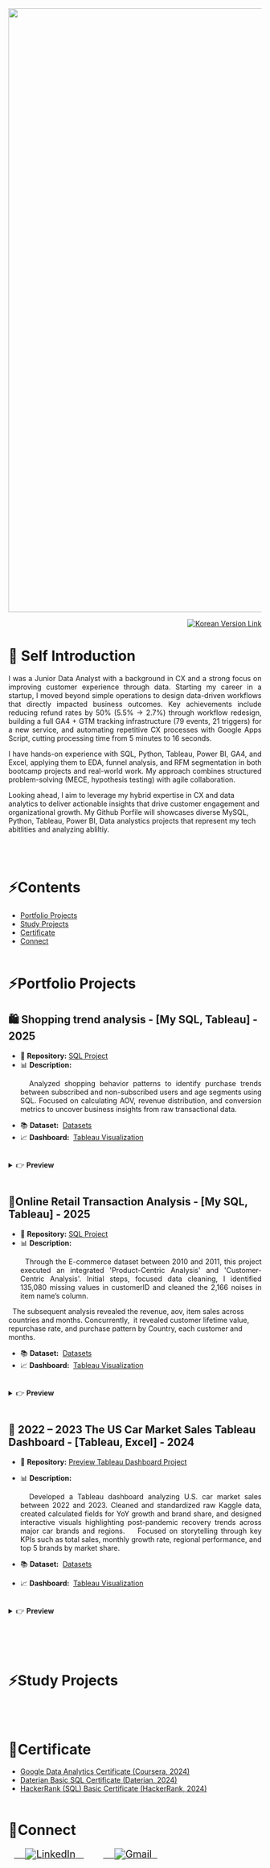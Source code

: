 <img src="https://capsule-render.vercel.app/api?type=waving&height=300&text=Data%20Analyst%20Portfolio&fontSize=50&color=0:ADFF2F,100:7CFC00" width="1200" />

<p align="right">
  <a href="https://github.com/JunghyeonAhn/-/blob/main/README.md" target="_blank">
    <img src="https://img.shields.io/badge/Korean_Version-red?style=flat-square" alt="Korean Version Link"/>
  </a>
</p>

# 🤚 Self Introduction
<p align="justify"> I was a Junior Data Analyst with a background in CX and a strong focus on improving customer experience through data. Starting my career in a startup, I moved beyond simple operations to design data-driven workflows that directly impacted business outcomes. Key achievements include reducing refund rates by 50% (5.5% → 2.7%) through workflow redesign, building a full GA4 + GTM tracking infrastructure (79 events, 21 triggers) for a new service, and automating repetitive CX processes with Google Apps Script, cutting processing time from 5 minutes to 16 seconds.
</p>
<p align="justify">
I have hands-on experience with SQL, Python, Tableau, Power BI, GA4, and Excel, applying them to EDA, funnel analysis, and RFM segmentation in both bootcamp projects and real-world work. My approach combines structured problem-solving (MECE, hypothesis testing) with agile collaboration.
</p>
Looking ahead, I aim to leverage my hybrid expertise in CX and data analytics to deliver actionable insights that drive customer engagement and organizational growth. My Github Porfile will showcases diverse MySQL, Python, Tableau, Power BI, Data analystics projects that represent my tech abitlities and analyzing abliltiy. 
</p>

<br/><br/>

# ⚡Contents
- [Portfolio Projects](#Portfolio-Projects)
- [Study Projects](#Study-Projects)
- [Certificate](#Certificate)
- [Connect](#Connect)
<br/><br/>

# ⚡Portfolio Projects 
## 🛍️ Shopping trend analysis - [My SQL, Tableau] - 2025
- 📂 **Repository:** [SQL Project](https://github.com/JunghyeonAhn/SQL-Project-/tree/main/Shopping%20trend%20analysis)
  
- 📊 **Description:**
  <p align="justify">
  Analyzed shopping behavior patterns to identify purchase trends between subscribed and non-subscribed users and age segments using SQL. Focused on calculating AOV, revenue distribution, and conversion metrics to uncover business insights from raw transactional data.
</p>

- 📚 **Dataset:**  [Datasets](https://www.kaggle.com/datasets/iamsouravbanerjee/customer-shopping-trends-dataset/discussion?sort=hotness)
- 📈 **Dashboard:**  [Tableau Visualization](https://public.tableau.com/views/Shoppingtrendvisual-ing/ShopingTrend?:language=ko-KR&:sid=&:redirect=auth&:display_count=n&:origin=viz_share_link)
<br/>
<details>
<summary>👉 <b>Preview</b> </summary>
<img width="1686" height="1011" alt="Shoping Trend" src="https://github.com/user-attachments/assets/757b32b7-b3c8-41ef-a7f9-f05a02b84d3b" />

</details>
<br/>

## 🛒Online Retail Transaction Analysis - [My SQL, Tableau] - 2025
- 📂 **Repository:** [SQL Project](https://github.com/JunghyeonAhn/SQL-Project-/blob/main/Online%20Retail%20Transaction%20Analysis/README.md)
- 📊 **Description:**
  <p align="justify">
  Through the E-commerce dataset between 2010 and 2011, this project executed an integrated 'Product-Centric Analysis' and 'Customer-Centric Analysis'. Initial steps, focused data cleaning, I identified 135,080 missing values in customerID and cleaned the 2,166 noises in item name’s column.

  The subsequent analysis revealed the revenue, aov, item sales across countries and months. Concurrently,  it revealed customer lifetime value, repurchase rate, and purchase pattern by Country, each customer and months. 
  </p>

- 📚 **Dataset:**  [Datasets](https://www.kaggle.com/datasets/carrie1/ecommerce-data/data)
- 📈 **Dashboard:**  [Tableau Visualization](https://public.tableau.com/shared/QMXFD7R7Z?:display_count=n&:origin=viz_share_link)
<br/>
<details>
<summary>👉 <b>Preview</b> </summary>
<img width="1365" height="767" alt="Online retail - Overview" src="https://github.com/user-attachments/assets/ac4d40b6-2cc0-400f-8750-39e498896ca7" />
<img width="1365" height="767" alt="Online retail - Order detail" src="https://github.com/user-attachments/assets/99a13217-7c55-4212-8b5f-4a078c31e3db" />
</details>
<br/>

## 🚗 2022 – 2023 The US Car Market Sales Tableau Dashboard - [Tableau, Excel] - 2024 
- 📂 **Repository:** [Preview Tableau Dashboard Project](https://github.com/JunghyeonAhn/Visualizations/blob/main/assets/Tableau_USA_Car_Market/README.md)
- 📊 **Description:**
  <p align="justify">
  Developed a Tableau dashboard analyzing U.S. car market sales between 2022 and 2023. Cleaned and standardized raw Kaggle data, created calculated fields for YoY growth and brand share, and designed interactive visuals highlighting post-pandemic recovery trends across major car brands and regions. 
  Focused on storytelling through key KPIs such as total sales, monthly growth rate, regional performance, and top 5 brands by market share.
  </p>

- 📚 **Dataset:**  [Datasets](https://www.kaggle.com/datasets/missionjee/car-sales-report)
- 📈 **Dashboard:**  [Tableau Visualization](https://public.tableau.com/app/profile/jung.hyeon.ahn/viz/20222023USACarSalesDashboard/2022-2023USACarSalesTrend)
<br/>
<details>
<summary>👉 <b>Preview</b> </summary>
<b>2022 - 2023 USA Car Sales Trend</b><br/>
<img width="1799" height="1011" alt="2022 - 2023 USA Car Sales Trend" src="https://github.com/user-attachments/assets/83336646-b878-4fc8-9f8d-65ea592557ff" />
<b>Car Sales Trend by Brand</b><br/>
<img width="1799" height="1011" alt="Car Sales Trend by Brand" src="https://github.com/user-attachments/assets/7c26c660-68d9-426d-8112-20cb34a2a118" />
<b>Car Sales Trend by Car Types</b><br/>
<img width="1799" height="1011" alt="Car Sales Trend by Car Types" src="https://github.com/user-attachments/assets/e217d33b-8c56-4662-9bcf-031dd82110b8" />
<b>Car Sales Trend by Gender</b><br/>
<img width="1799" height="1011" alt="Car Sales Trend by Gender" src="https://github.com/user-attachments/assets/2d1e4205-965c-4c29-96cf-b441063d233c" />
<b>Sales Trend by Dealer Region</b><br/>
<img width="1799" height="1011" alt="Sales Trend by Dealer by Region" src="https://github.com/user-attachments/assets/1d471c6d-51e6-48ee-b5b3-63cd8fb9f265" />
  
</details>
<br/>

<br/><br/>

# ⚡Study Projects 

<br/><br/>

# 📜Certificate 
- [Google Data Analytics Certificate (Coursera, 2024)](https://github.com/JunghyeonAhn/Junghyeon_Ahn/blob/main/Google%20Data%20Analyst%20Certificate.pdf)
- [Daterian Basic SQL Certificate (Daterian, 2024)](https://github.com/JunghyeonAhn/Junghyeon_Ahn/blob/main/Daterian%20Basic%20SQL%20Certificate.png)
- [HackerRank (SQL) Basic Certificate (HackerRank, 2024)](https://github.com/JunghyeonAhn/Junghyeon_Ahn/blob/main/HakerRank%20basic%20SQL.png)
<br/><br/>

# 🤝Connect 
<p align="left" style="zoom:1.4;">
  <a href="https://www.linkedin.com/in/junghyeon-ahn/" target="_blank">
    <img src="https://img.shields.io/badge/LinkedIn-0A66C2?style=for-the-badge&logo=linkedin&logoColor=white" alt="LinkedIn"/>
  </a>
  &nbsp;&nbsp;
  <a href="https://mail.google.com/mail/?view=cm&fs=1&to=ro033026@gmail.com" target="_blank">
    <img src="https://img.shields.io/badge/Gmail-D14836?style=for-the-badge&logo=gmail&logoColor=white" alt="Gmail"/>
  </a>
</p>
